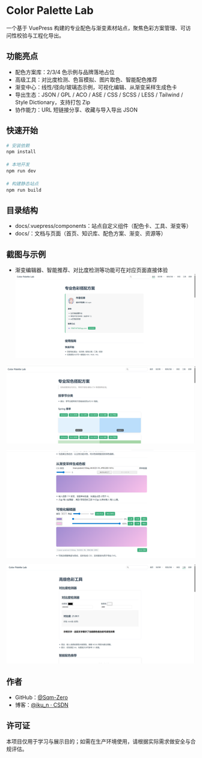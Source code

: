 # Color Palette Lab

一个基于 VuePress 构建的专业配色与渐变素材站点，聚焦色彩方案管理、可访问性校验与工程化导出。

## 功能亮点
- 配色方案库：2/3/4 色示例与品牌落地占位
- 高级工具：对比度检测、色盲模拟、图片取色、智能配色推荐
- 渐变中心：线性/径向/玻璃态示例，可视化编辑、从渐变采样生成色卡
- 导出生态：JSON / GPL / ACO / ASE / CSS / SCSS / LESS / Tailwind / Style Dictionary，支持打包 Zip
- 协作能力：URL 短链接分享、收藏与导入导出 JSON

## 快速开始
```bash
# 安装依赖
npm install

# 本地开发
npm run dev

# 构建静态站点
npm run build
```

## 目录结构
- docs/.vuepress/components：站点自定义组件（配色卡、工具、渐变等）
- docs/：文档与页面（首页、知识库、配色方案、渐变、资源等）

## 截图与示例
- 渐变编辑器、智能推荐、对比度检测等功能可在对应页面直接体验
![首页](./img/image.png "Home")

![配色方案](./img/image01.png "Color Scheme")

![渐变](./img/image02.png "Gradient")

![工具](./img/image03.png "Tools")

## 作者
- GitHub：[@Sqm-Zero](https://github.com/Sqm-Zero)
- 博客：[@iku_n · CSDN](https://blog.csdn.net/iku_n?type=blog)

## 许可证
本项目仅用于学习与展示目的；如需在生产环境使用，请根据实际需求做安全与合规评估。
